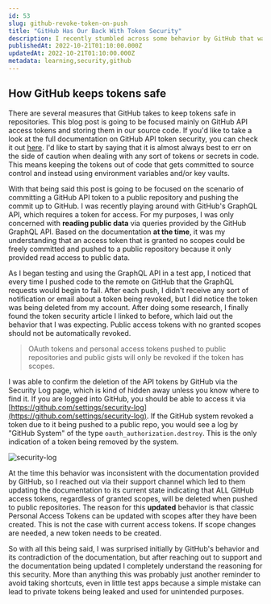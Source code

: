 ```yaml
---
id: 53
slug: github-revoke-token-on-push
title: "GitHub Has Our Back With Token Security"
description: I recently stumbled across some behavior by GitHub that was surprising at first, then reassuring once I understood the root cause. In this post, we are going to discuss a particular aspect of GitHub's security around keeping GitHub API tokens out of public repositories. Let's dive in!
publishedAt: 2022-10-21T01:10:00.000Z
updatedAt: 2022-10-21T01:10:00.000Z
metadata: learning,security,github
---
```


## How GitHub keeps tokens safe

There are several measures that GitHub takes to keep tokens safe in repositories. This blog post is going to be focused mainly on GitHub API access tokens and storing them in our source code. If you'd like to take a look at the full documentation on GitHub API token security, you can check it out [here](https://docs.github.com/en/authentication/keeping-your-account-and-data-secure/token-expiration-and-revocation). I'd like to start by saying that it is almost always best to err on the side of caution when dealing with any sort of tokens or secrets in code. This means keeping the tokens out of code that gets committed to source control and instead using environment variables and/or key vaults.

With that being said this post is going to be focused on the scenario of committing a GitHub API token to a public repository and pushing the commit up to GitHub. I was recently playing around with GitHub's GraphQL API, which requires a token for access. For my purposes, I was only concerned with **reading public data** via queries provided by the GitHub GraphQL API. Based on the documentation **at the time**, it was my understanding that an access token that is granted no scopes could be freely committed and pushed to a public repository because it only provided read access to public data.

As I began testing and using the GraphQL API in a test app, I noticed that every time I pushed code to the remote on GitHub that the GraphQL requests would begin to fail. After each push, I didn't receive any sort of notification or email about a token being revoked, but I did notice the token was being deleted from my account. After doing some research, I finally found the token security article I linked to before, which laid out the behavior that I was expecting. Public access tokens with no granted scopes should not be automatically revoked.

> OAuth tokens and personal access tokens pushed to public repositories and public gists will only be revoked if the token has scopes.

I was able to confirm the deletion of the API tokens by GitHub via the Security Log page, which is kind of hidden away unless you know where to find it. If you are logged into GitHub, you should be able to access it via [https://github.com/settings/security-log](https://github.com/settings/security-log). If the GitHub system revoked a token due to it being pushed to a public repo, you would see a log by "GitHub System" of the type `oauth_authorization.destroy`. This is the only indication of a token being removed by the system.

![security-log](https://res.cloudinary.com/aaron-bos/image/upload/v1666313877/Screen_Shot_2022-10-20_at_7.40.08_PM_lkbatc.png)

At the time this behavior was inconsistent with the documentation provided by GitHub, so I reached out via their support channel which led to them updating the documentation to its current state indicating that ALL GitHub access tokens, regardless of granted scopes, will be deleted when pushed to public repositories. The reason for this **updated** behavior is that classic Personal Access Tokens can be updated with scopes after they have been created. This is not the case with current access tokens. If scope changes are needed, a new token needs to be created.

So with all this being said, I was surprised initially by GitHub's behavior and its contradiction of the documentation, but after reaching out to support and the documentation being updated I completely understand the reasoning for this security. More than anything this was probably just another reminder to avoid taking shortcuts, even in little test apps because a simple mistake can lead to private tokens being leaked and used for unintended purposes.
